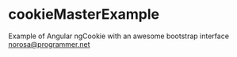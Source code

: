 # cookieMasterExample
Example of Angular ngCookie with an awesome bootstrap interface
norosa@programmer.net
